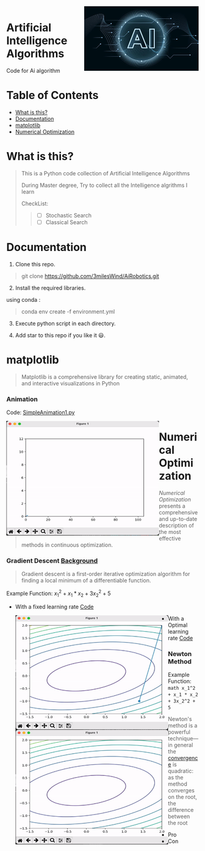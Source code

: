 <img src="README.assets/Images.jpg" align="right" width="300" alt="header pic" />

# Artificial Intelligence Algorithms

Code for Ai algorithm 

# Table of Contents

* [What is this?](#What-is-this)
* [Documentation](#Documentation)
* [matplotlib](#matplotlib)
* [Numerical Optimization](#Numerical-Optimization)

# What is this?

> This is a Python code collection of Artificial Intelligence Algorithms
>
> During Master degree, Try to collect all the Intelligence algrithms I learn
>
> CheckList:
>
> > - [ ]  Stochastic Search
> > - [ ]  Classical Search

# Documentation
1. Clone this repo.

> git clone https://github.com/3milesWind/AiRobotics.git

2. Install the required libraries.

using conda :

> conda env create -f environment.yml


3. Execute python script in each directory.

4. Add star to this repo if you like it :smiley:.

# matplotlib

> Matplotlib is a comprehensive library for creating static, animated, and interactive visualizations in Python

### Animation

Code: [SimpleAnimation1.py](matplotlib/SimpleAnimation1.py)

<img src="README.assets/Mathplotlib_animitation.gif" alt="Mathplotlib_animitation" width="400" height="300" style="float: left;" />



# Numerical Optimization

> *Numerical Optimization* presents a comprehensive and up-to-date description of the most effective methods in continuous optimization.

### Gradient Descent  [Background](Docs/GradientDescent.md)

> Gradient descent is a first-order iterative optimization algorithm for finding a local minimum of a differentiable function. 

Example Function: $`x_1^2 + x_1 * x_2 + 3x_2^2 + 5`$ 

* With a fixed learning rate    [Code](NumericalOptimization/gradientDescentWithFixedRate.py)

  <img src="README.assets/GradientDecWithFixedRate.gif" alt="GradientDecWithFixedRate" width="400" height="300" style="float: left;" />

* With a Optimal learning rate [Code](NumericalOptimization/gradientDescentWithOptimalRate.py)

  <img src="README.assets/gradient_Decent_Optiomal.gif" alt="gradient_Decent_Optiomal" width="400" height="300" style="float: left;"/>

### Newton Method

Example Function:
```math x_1^2 + x_1 * x_2 + 3x_2^2 + 5```

> Newton's method is a powerful technique—in general the [convergence](https://en.wikipedia.org/wiki/Rate_of_convergence) is quadratic: as the method converges on the root, the difference between the root 

* Pro
* Con
